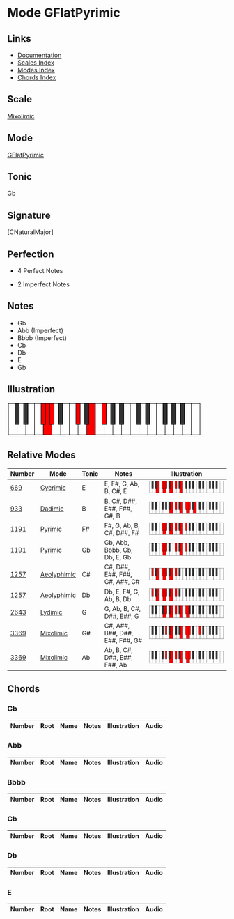 # Mode GFlatPyrimic

## Links

- [Documentation](index.md)
- [Scales Index](Scales.md)
- [Modes Index](Modes.md)
- [Chords Index](Chords.md)

## Scale

[Mixolimic](ScaleMixolimic.md)

## Mode

[GFlatPyrimic](ModeGFlatPyrimic.md)

## Tonic

Gb

## Signature

[CNaturalMajor]

## Perfection

 - 4 Perfect Notes

 - 2 Imperfect Notes

## Notes

- Gb
- Abb (Imperfect)
- Bbbb (Imperfect)
- Cb
- Db
- E
- Gb

## Illustration

![GFlatPyrimic](ModeGFlatPyrimic.png)

## Relative Modes

| Number | Mode | Tonic | Notes | Illustration |
|--------|------|-------|-------|--------------|
| [669](https://ianring.com/musictheory/scales/669) | [Gycrimic](ModeGycrimic.md) | E | E, F#, G, Ab, B, C#, E | ![ENaturalGycrimic](ModeENaturalGycrimic.png) |
| [933](https://ianring.com/musictheory/scales/933) | [Dadimic](ModeDadimic.md) | B | B, C#, D##, E##, F##, G#, B | ![BNaturalDadimic](ModeBNaturalDadimic.png) |
| [1191](https://ianring.com/musictheory/scales/1191) | [Pyrimic](ModePyrimic.md) | F# | F#, G, Ab, B, C#, D##, F# | ![FSharpPyrimic](ModeFSharpPyrimic.png) |
| [1191](https://ianring.com/musictheory/scales/1191) | [Pyrimic](ModePyrimic.md) | Gb | Gb, Abb, Bbbb, Cb, Db, E, Gb | ![GFlatPyrimic](ModeGFlatPyrimic.png) |
| [1257](https://ianring.com/musictheory/scales/1257) | [Aeolyphimic](ModeAeolyphimic.md) | C# | C#, D##, E##, F##, G#, A##, C# | ![CSharpAeolyphimic](ModeCSharpAeolyphimic.png) |
| [1257](https://ianring.com/musictheory/scales/1257) | [Aeolyphimic](ModeAeolyphimic.md) | Db | Db, E, F#, G, Ab, B, Db | ![DFlatAeolyphimic](ModeDFlatAeolyphimic.png) |
| [2643](https://ianring.com/musictheory/scales/2643) | [Lydimic](ModeLydimic.md) | G | G, Ab, B, C#, D##, E##, G | ![GNaturalLydimic](ModeGNaturalLydimic.png) |
| [3369](https://ianring.com/musictheory/scales/3369) | [Mixolimic](ModeMixolimic.md) | G# | G#, A##, B##, D##, E##, F##, G# | ![GSharpMixolimic](ModeGSharpMixolimic.png) |
| [3369](https://ianring.com/musictheory/scales/3369) | [Mixolimic](ModeMixolimic.md) | Ab | Ab, B, C#, D##, E##, F##, Ab | ![AFlatMixolimic](ModeAFlatMixolimic.png) |

## Chords

### Gb

| Number | Root | Name | Notes | Illustration | Audio |
|--------|------|------|-------|--------------|-------|

### Abb

| Number | Root | Name | Notes | Illustration | Audio |
|--------|------|------|-------|--------------|-------|

### Bbbb

| Number | Root | Name | Notes | Illustration | Audio |
|--------|------|------|-------|--------------|-------|

### Cb

| Number | Root | Name | Notes | Illustration | Audio |
|--------|------|------|-------|--------------|-------|

### Db

| Number | Root | Name | Notes | Illustration | Audio |
|--------|------|------|-------|--------------|-------|

### E

| Number | Root | Name | Notes | Illustration | Audio |
|--------|------|------|-------|--------------|-------|

